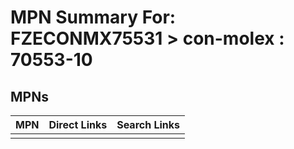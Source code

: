 



# MPN Summary For: FZECONMX75531 > con-molex : 70553-10

## MPNs
  

|MPN|Direct Links|Search Links|
| :--- | :--- | :--- |
||||

